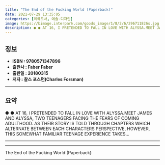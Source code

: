 ```yaml
---
title: "The End of the Fucking World (Paperback)"
date: 2021-07-29 13:35:05
categories: [외국도서, 예술-디자인]
image: https://bimage.interpark.com/goods_image/1/8/2/6/296711826s.jpg
description: ● ● AT 16, I PRETENDED TO FALL IN LOVE WITH ALYSSA.MEET JAMES AND ALYSSA, TWO TEENAGERS FACING THE FEARS OF COMING ADULTHOOD. AS THEIR STORY IS TOLD THROUGH C
---
```


## **정보**

- **ISBN : 9780571347896**
- **출판사 : Faber   Faber**
- **출판일 : 20180315**
- **저자 : 찰스 포스먼(Charles Forsman)**

------



## **요약**

●  ●  AT 16, I PRETENDED TO FALL IN LOVE WITH ALYSSA.MEET JAMES AND ALYSSA, TWO TEENAGERS FACING THE FEARS OF COMING ADULTHOOD. AS THEIR STORY IS TOLD THROUGH CHAPTERS WHICH ALTERNATE BETWEEN EACH CHARACTERS PERSPECTIVE, HOWEVER, THIS SOMEWHAT FAMILIAR TEENAGE EXPERIENCE TAKES... 

------



------


The End of the Fucking World (Paperback) 

------


